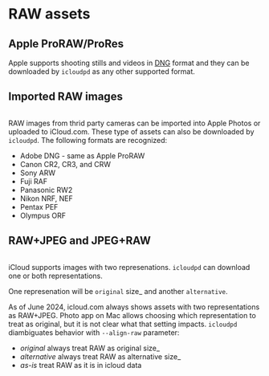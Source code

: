 # RAW assets

## Apple ProRAW/ProRes

Apple supports shooting stills and videos in [DNG](https://en.wikipedia.org/wiki/Digital_Negative) format and 
they can be downloaded by `icloudpd` as any other supported format.

## Imported RAW images

```{versionadded} 1.19.0
```

RAW images from thrid party cameras can be imported into Apple Photos or uploaded to iCloud.com. 
These type of assets can also be downloaded by `icloudpd`. The following formats are recognized:
- Adobe DNG - same as Apple ProRAW
- Canon CR2, CR3, and CRW
- Sony ARW
- Fuji RAF
- Panasonic RW2
- Nikon NRF, NEF
- Pentax PEF
- Olympus ORF

## RAW+JPEG and JPEG+RAW

```{versionadded} 1.19.0
```

iCloud supports images with two represenations. `icloudpd` can download one or both representations.

One represenation will be `original` size_ and another `alternative`.

As of June 2024, icloud.com always shows assets with two representations as RAW+JPEG. Photo app on Mac
allows choosing which representation to treat as original, but it is not clear what that setting impacts. 
`icloudpd` diambiguates behavior with `--align-raw` parameter:

- *original*        always treat RAW as original size_
- *alternative*     always treat RAW as alternative size_
- *as-is*           treat RAW as it is in icloud data
